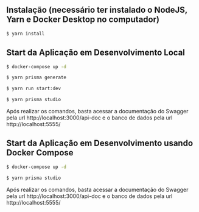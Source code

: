 ## Instalação (necessário ter instalado o NodeJS, Yarn e Docker Desktop no computador)

```bash
$ yarn install
```

## Start da Aplicação em Desenvolvimento Local

```bash
$ docker-compose up -d

$ yarn prisma generate

$ yarn run start:dev

$ yarn prisma studio
```

Após realizar os comandos, basta acessar a documentação do Swagger pela url http://localhost:3000/api-doc e o banco de dados pela url http://localhost:5555/

## Start da Aplicação em Desenvolvimento usando Docker Compose

```bash
$ docker-compose up -d

$ yarn prisma studio
```

Após realizar os comandos, basta acessar a documentação do Swagger pela url http://localhost:3000/api-doc e o banco de dados pela url http://localhost:5555/
